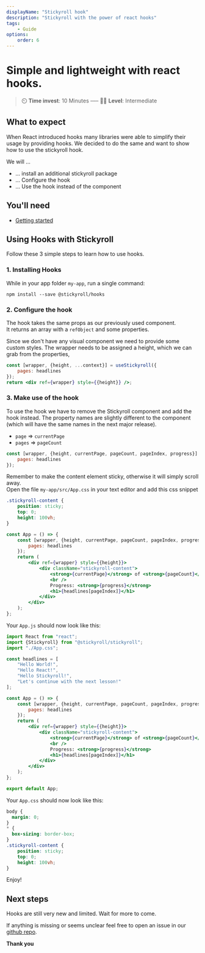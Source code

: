 ```yaml
---
displayName: "Stickyroll hook"
description: "Stickyroll with the power of react hooks"
tags:
    - Guide
options:
    order: 6
---
```


# Simple and lightweight with react hooks.

> :timer_clock: **Time invest**: 10 Minutes ––– :woman_student: **Level**: Intermediate

## What to expect

When React introduced hooks many libraries were able to simplify their usage by providing hooks.
We decided to do the same and want to show how to use the stickyroll hook.

We will …

-   … install an additional stickyroll package
-   … Configure the hook
-   … Use the hook instead of the component

## You'll need

-   [Getting started](https://stickyroll.github.io/react-stickyroll/doc/guide/getting-started/Readme.html?guides-enabled=true)

## Using Hooks with Stickyroll

Follow these 3 simple steps to learn how to use hooks.

### 1. Installing Hooks

While in your app folder `my-app`, run a single command:

```shell
npm install --save @stickyroll/hooks
```

### 2. Configure the hook

The hook takes the same props as our previously used component.  
It returns an array with a `refObject` and some properties.

Since we don't have any visual component we need to provide some custom styles.
The wrapper needs to be assigned a height, which we can grab from the properties,

```jsx
const [wrapper, {height, ...context}] = useStickyroll({
	pages: headlines
});
return <div ref={wrapper} style={{height}} />;
```

### 3. Make use of the hook

To use the hook we have to remove the Stickyroll component and add the hook instead.
The property names are slightly different to the component
(which will have the same names in the next major release).

-   `page` => `currentPage`
-   `pages` => `pageCount`

```js
const [wrapper, {height, currentPage, pageCount, pageIndex, progress}] = useStickyroll({
	pages: headlines
});
```

Remember to make the content element sticky, otherwise it will simply scroll away.  
Open the file `my-app/src/App.css` in your text editor and add this
css snippet

```css
.stickyroll-content {
	position: sticky;
	top: 0;
	height: 100vh;
}
```

```jsx
const App = () => {
	const [wrapper, {height, currentPage, pageCount, pageIndex, progress}] = useStickyroll({
		pages: headlines
	});
	return (
		<div ref={wrapper} style={{height}}>
			<div className="stickyroll-content">
				<strong>{currentPage}</strong> of <strong>{pageCount}</strong>
				<br />
				Progress: <strong>{progress}</strong>
				<h1>{headlines[pageIndex]}</h1>
			</div>
		</div>
	);
};
```

Your `App.js` should now look like this:

```jsx
import React from "react";
import {Stickyroll} from "@stickyroll/stickyroll";
import "./App.css";

const headlines = [
	"Hello World!",
	"Hello React!",
	"Hello Stickyroll!",
	"Let's continue with the next lesson!"
];

const App = () => {
	const [wrapper, {height, currentPage, pageCount, pageIndex, progress}] = useStickyroll({
		pages: headlines
	});
	return (
		<div ref={wrapper} style={{height}}>
			<div className="stickyroll-content">
				<strong>{currentPage}</strong> of <strong>{pageCount}</strong>
				<br />
				Progress: <strong>{progress}</strong>
				<h1>{headlines[pageIndex]}</h1>
			</div>
		</div>
	);
};

export default App;
```


Your `App.css` should now look like this:

```css
body {
  margin: 0;
}
* {
  box-sizing: border-box;
}
.stickyroll-content {
	position: sticky;
	top: 0;
	height: 100vh;
}
```

Enjoy!

## Next steps

Hooks are still very new and limited. Wait for more to come.

If anything is missing or seems unclear feel free to open an issue
in our [github repo](https://github.com/stickyroll/react-stickyroll/issues).

**Thank you**
